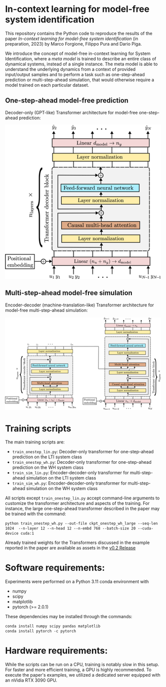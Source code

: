 # In-context learning for model-free system identification

This repository contains the Python code to reproduce the results of the paper *In-context learning for model-free system identification* (in preparation, 2023)
by Marco Forgione, Filippo Pura and Dario Piga.


We introduce the concept of model-free in-context learning for System Identification, where a *meta model* is trained to describe an entire class of dynamical systems,
instead of a single instance. The meta model is able to understand the underlying dynamics from a context of provided input/output samples and to 
perform a task such as one-step-ahead prediction or multi-step-ahead simulation, that would otherwise require a model trained on each particular dataset.


## One-step-ahead model-free prediction

Decoder-only (GPT-like) Transformer architecture for model-free one-step-ahead prediction: 

<!-- ![GPT-like model-free prediction](fig/decoder_architecture.png "Generalized one-step-ahead predictor") -->
<img src="fig/decoder_architecture.png"  width="600">

## Multi-step-ahead model-free simulation

Encoder-decoder (machine-translation-like) Transformer architecture for model-free multi-step-ahead simulation:

<!-- ![machine-translation-like model-free simulation](fig/encoder_decoder_architecture.png "Generalized multi-step-ahead simulation") -->
<img src="fig/encoder_decoder_architecture.png"  width="1400">

# Training scripts

The main training scripts are:

* ``train_onestep_lin.py``: Decoder-only transformer for one-step-ahead prediction on the LTI system class 
* ``train_onestep_wh.py``: Decoder-only transformer for one-step-ahead prediction on the WH system class 
* ``train_sim_lin.py``: Encoder-decoder-only transformer for multi-step-ahead simulation on the LTI system class 
* ``train_sim_wh.py``: Encoder-decoder-only transformer for multi-step-ahead simulation on the WH system class 

All scripts except ``train_onestep_lin.py`` accept command-line arguments to customize the transformer architecture and aspects of the training. 
For instance, the large one-step-ahead transformer described in the paper may be trained with the command:

```
python train_onestep_wh.py --out-file ckpt_onestep_wh_large --seq-len 1024  --n-layer 12 --n-head 12 --n-embd 768 --batch-size 20 --cuda-device cuda:1
```

Already trained weights for the Transformers discussed in the example reported in the paper are available as assets in the [v0.2 Release](https://github.com/forgi86/sysid-transformers/releases/tag/v0.2)

# Software requirements:
Experiments were performed on a Python 3.11 conda environment with

 * numpy
 * scipy
 * matplotlib
 * pytorch (>= 2.0.1)
 
These dependencies may be installed through the commands:

```
conda install numpy scipy pandas matplotlib
conda install pytorch -c pytorch
```

# Hardware requirements:
While the scripts can be run on a CPU, training is notably slow in this setup. For faster and more efficient training, a GPU is highly recommended.
To execute the paper's examples, we utilized a dedicated server equipped with an nVidia RTX 3090 GPU.

<!--

# Citing

If you find this project useful, we encourage you to:

* Star this repository :star: 



* Cite the [paper](https://arxiv.org/abs/2206.12928) 
```
@article{forgione2023a,
  title={Model-free in-context learning of dynamical systems with Transformers},
  author={Forgione, M. and Pura, F. and Piga, D.},
  journal={arXiv preprint arXiv:2206.12928},
  year={2022}
} 
```
-->
